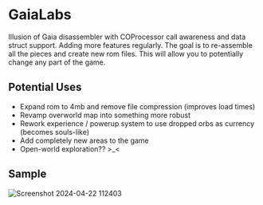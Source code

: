 # GaiaLabs
Illusion of Gaia disassembler with COProcessor call awareness and data struct support. Adding more features regularly.
The goal is to re-assemble all the pieces and create new rom files. This will allow you to potentially change any part of the game.

## Potential Uses
- Expand rom to 4mb and remove file compression (improves load times)
- Revamp overworld map into something more robust
- Rework experience / powerup system to use dropped orbs as currency (becomes souls-like)
- Add completely new areas to the game
- Open-world exploration??  >_<

## Sample
![Screenshot 2024-04-22 112403](https://github.com/Azarem/GaiaLabs/assets/7395229/34fa7b2b-6b02-4c93-a79c-9569ae44e4ae)
